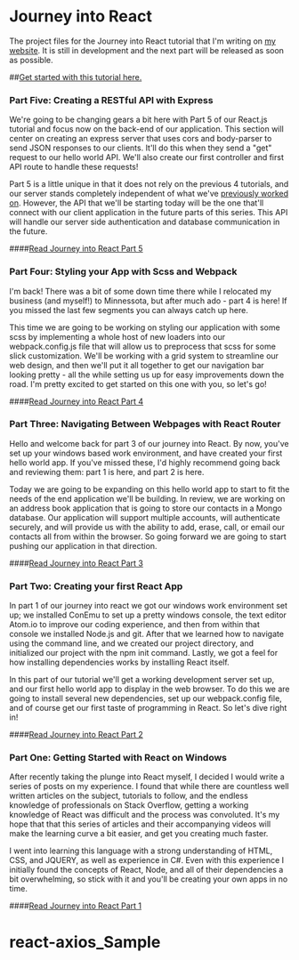 # Journey into React
The project files for the Journey into React tutorial that I'm writing on [my website](www.davidmeents.com). It is still in development and the next part will be released as soon as possible.

##[Get started with this tutorial here.](http://bit.ly/1TdPGRC)

### Part Five: Creating a RESTful API with Express
We're going to be changing gears a bit here with Part 5 of our React.js tutorial and focus now on the back-end of our application. This section will center on creating an express server that uses cors and body-parser to send JSON responses to our clients. It'll do this when they send a "get" request to our hello world API. We'll also create our first controller and first API route to handle these requests!

Part 5 is a little unique in that it does not rely on the previous 4 tutorials, and our server stands completely independent of what we've [previously worked on](http://davidmeents.com/journey-into-react-part-4-styling-with-scss-and-webpack/). However, the API that we'll be starting today will be the one that'll connect with our client application in the future parts of this series. This API will handle our server side authentication and database communication in the future.

####[Read Journey into React Part 5](http://www.davidmeents.com/react-node-tutorial-creating-a-restful-api-with-express/)

### Part Four: Styling your App with Scss and Webpack
I'm back! There was a bit of some down time there while I relocated my business (and myself!) to Minnessota, but after much ado - part 4 is here! If you missed the last few segments you can always catch up here.

This time we are going to be working on styling our application with some scss by implementing a whole host of new loaders into our webpack.config.js file that will allow us to preprocess that scss for some slick customization. We'll be working with a grid system to streamline our web design, and then we'll put it all together to get our navigation bar looking pretty - all the while setting us up for easy improvements down the road. I'm pretty excited to get started on this one with you, so let's go!

####[Read Journey into React Part 4](http://davidmeents.com/journey-into-react-part-4-styling-with-scss-and-webpack/)

### Part Three: Navigating Between Webpages with React Router
Hello and welcome back for part 3 of our journey into React. By now, you've set up your windows based work environment, and have created your first hello world app. If you've missed these, I'd highly recommend going back and reviewing them: part 1 is here, and part 2 is here.

Today we are going to be expanding on this hello world app to start to fit the needs of the end application we'll be building. In review, we are working on an address book application that is going to store our contacts in a Mongo database. Our application will support multiple accounts, will authenticate securely, and will provide us with the ability to add, erase, call, or email our contacts all from within the browser. So going forward we are going to start pushing our application in that direction.

####[Read Journey into React Part 3](http://bit.ly/1WKX7lG)

### Part Two: Creating your first React App
In part 1 of our journey into react we got our windows work environment set up; we installed ConEmu to set up a pretty windows console, the text editor Atom.io to improve our coding experience, and then from within that console we installed Node.js and git. After that we learned how to navigate using the command line, and we created our project directory, and initialized our project with the npm init command. Lastly, we got a feel for how installing dependencies works by installing React itself.

In this part of our tutorial we'll get a working development server set up, and our first hello world app to display in the web browser. To do this we are going to install several new dependencies, set up our webpack.config file, and of course get our first taste of programming in React. So let's dive right in!

####[Read Journey into React Part 2](http://bit.ly/1sggwOp)

### Part One: Getting Started with React on Windows
After recently taking the plunge into React myself, I decided I would write a series of posts on my experience. I found that while there are countless well written articles on the subject, tutorials to follow, and the endless knowledge of professionals on Stack Overflow, getting a working knowledge of React was difficult and the process was convoluted. It's my hope that that this series of articles and their accompanying videos will make the learning curve a bit easier, and get you creating much faster.

I went into learning this language with a strong understanding of HTML, CSS, and JQUERY, as well as experience in C#. Even with this experience I initially found the concepts of React, Node, and all of their dependencies a bit overwhelming, so stick with it and you'll be creating your own apps in no time.

####[Read Journey into React Part 1](http://bit.ly/1TdPGRC)
# react-axios_Sample
